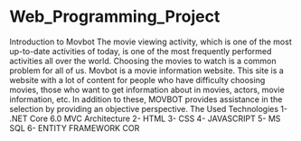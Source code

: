 # Web_Programming_Project
 Introduction to Movbot
The movie viewing activity, which is one of the most up-to-date activities of today, is one of 
the most frequently performed activities all over the world. Choosing the movies to watch is 
a common problem for all of us. Movbot is a movie information website. This site is a 
website with a lot of content for people who have difficulty choosing movies, those who 
want to get information about in movies, actors, movie information, etc.
In addition to these, MOVBOT provides assistance in the selection by providing an objective 
perspective.
The Used Technologies 
1- .NET Core 6.0 MVC Architecture
2- HTML
3- CSS
4- JAVASCRIPT
5- MS SQL
6- ENTITY FRAMEWORK COR
